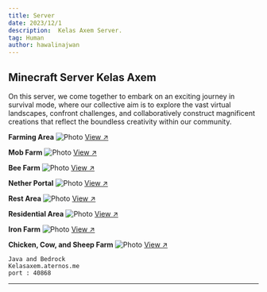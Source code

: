 ```yaml
---
title: Server
date: 2023/12/1
description:  Kelas Axem Server.
tag: Human
author: hawalinajwan
---
```


## Minecraft Server Kelas Axem

On this server, we come together to embark on an exciting journey in survival mode, where our collective aim is to explore the vast virtual landscapes, confront challenges, and collaboratively construct magnificent creations that reflect the boundless creativity within our community.

**Farming Area**
<Image
  src="/images/sawah.jpg"
  alt="Photo"
  width={562}
  height={372}
  priority
  className="next-image"
  quality="50"
/>
 [View ↗](/images/sawah.jpg)
 
**Mob Farm**
 <Image
  src="/images/2mfa.jpg"
  alt="Photo"
  width={562}
  height={372}
  priority
  className="next-image"
  quality="50"
/>
 [View ↗](/images/2mfa.jpg)
 
**Bee Farm**
 <Image
  src="/images/3rdu.jpg"
  alt="Photo"
  width={562}
  height={372}
  priority
  className="next-image"
  quality="50"
/>
 [View ↗](/images/3rdu.jpg)
 
**Nether Portal**
 <Image
  src="/images/4prt.jpg"
  alt="Photo"
  width={562}
  height={372}
  priority
  className="next-image"
  quality="50"
/>
 [View ↗](/images/4prt.jpg)

**Rest Area**
 <Image
  src="/images/nynt.jpg"
  alt="Photo"
  width={562}
  height={372}
  priority
  className="next-image"
  quality="50"
/>
 [View ↗](/images/nynt.jpg)

**Residential Area**
 <Image
  src="/images/6al.jpg"
  alt="Photo"
  width={562}
  height={372}
  priority
  className="next-image"
  quality="50"
/>
 [View ↗](/images/6al.jpg)

**Iron Farm**
 <Image
  src="/images/irfrm.jpg"
  alt="Photo"
  width={562}
  height={372}
  priority
  className="next-image"
  quality="50"
/>
 [View ↗](/images/irfrm.jpg)

**Chicken, Cow, and Sheep Farm**
 <Image
  src="/images/7lv.jpg"
  alt="Photo"
  width={562}
  height={372}
  priority
  className="next-image"
  quality="50"
/>
 [View ↗](/images/7lv.jpg)

 ```
 Java and Bedrock
 Kelasaxem.aternos.me 
 port : 40868
 ```

 ---
